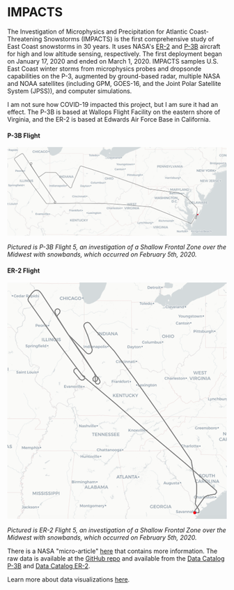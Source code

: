 # IMPACTS

The Investigation of Microphysics and Precipitation for Atlantic Coast-Threatening Snowstorms (IMPACTS) is the first comprehensive study of East Coast snowstorms in 30 years. It uses NASA's [ER-2](https://www.nasa.gov/centers/armstrong/news/FactSheets/FS-046-DFRC.html) and [P-3B](https://www.nasa.gov/mission_pages/icebridge/instruments/p3b.html) aircraft for high and low altitude sensing, respectively. The first deployment began on January 17, 2020 and ended on March 1, 2020. IMPACTS samples U.S. East Coast winter storms from microphysics probes and dropsonde capabilities on the P-3, augmented by ground-based radar, multiple NASA and NOAA satellites (including GPM, GOES-16, and the Joint Polar Satellite System (JPSS)), and computer simulations. 

I am not sure how COVID-19 impacted this project, but I am sure it had an effect. The P-3B is based at Wallops Flight Facility on the eastern shore of Virginia, and the ER-2 is based at Edwards Air Force Base in California.


#### P-3B Flight
![IMPACTS P-3B Flight 5 from Wallops to the midwest](https://raw.githubusercontent.com/alexkenan/nasa_impacts/main/img/flight5_p3b.png "Flight 5 P-3B")

*Pictured is P-3B Flight 5, an investigation of a Shallow Frontal Zone over the Midwest with snowbands, which occurred on February 5th, 2020.*


#### ER-2 Flight
![IMPACTS ER-2 Flight 5 from Savannah to the midwest](https://raw.githubusercontent.com/alexkenan/nasa_impacts/main/img/flight5_er2.png "Flight 5 ER-2")

*Pictured is ER-2 Flight 5, an investigation of a Shallow Frontal Zone over the Midwest with snowbands, which occurred on February 5th, 2020.*

There is a NASA "micro-article" [here](https://ghrc.nsstc.nasa.gov/home/micro-articles/investigation-microphysics-and-precipitation-atlantic-coast-threatening-snowstorms) that contains more information. The raw data is available at the [GitHub repo](https://github.com/alexkenan/nasa_impacts/tree/main/datasets) and available from the [Data Catalog P-3B](https://catalog.data.gov/dataset/p-3-meteorological-and-navigation-data-impacts-v1) and [Data Catalog ER-2](https://catalog.data.gov/dataset/er-2-navigation-data-impacts-v1).

Learn more about data visualizations [here](https://www.alexkenan.com/pyviz/).
